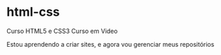 # html-css
 Curso HTML5 e CSS3 Curso em Video

 Estou aprendendo a criar sites, e agora vou gerenciar meus repositórios
